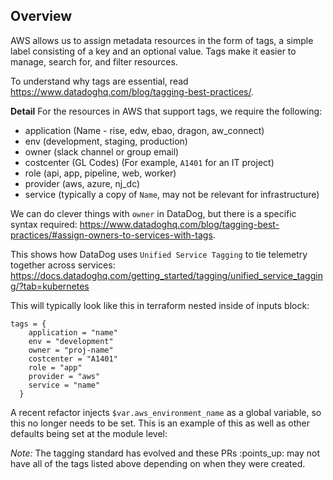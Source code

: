 ## Overview
AWS allows us to assign metadata resources in the form of tags, a simple label consisting of a key and an optional value. Tags make it easier to manage, search for, and filter resources.

To understand why tags are essential, read https://www.datadoghq.com/blog/tagging-best-practices/.

**Detail**
For the resources in AWS that support tags, we require the following:

* application (Name - rise, edw, ebao, dragon, aw_connect)
* env (development, staging, production)
* owner (slack channel or group email)
* costcenter (GL Codes) (For example, `A1401` for an IT project)
* role (api, app, pipeline, web, worker)
* provider (aws, azure, nj_dc)
* service (typically a copy of `Name`, may not be relevant for infrastructure)

We can do clever things with `owner` in DataDog, but there is a specific syntax required: https://www.datadoghq.com/blog/tagging-best-practices/#assign-owners-to-services-with-tags.

This shows how DataDog uses `Unified Service Tagging` to tie telemetry together across services: https://docs.datadoghq.com/getting_started/tagging/unified_service_tagging/?tab=kubernetes

This will typically look like this in terraform nested inside of inputs block:

```
tags = {
    application = "name"
    env = "development"
    owner = "proj-name"
    costcenter = "A1401"
    role = "app"
    provider = "aws"
    service = "name"
  }
```

A recent refactor injects `$var.aws_environment_name` as a global variable, so this no longer needs to be set. This is an example of this as well as other defaults being set at the module level:



_Note:_ The tagging standard has evolved and these PRs :points_up: may not have all of the tags listed above depending on when they were created.
